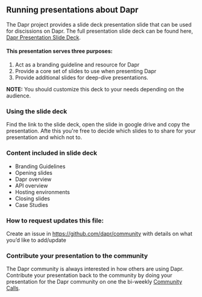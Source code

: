 ## Running presentations about Dapr
The Dapr project provides a slide deck presentation slide that can be used for discissions on Dapr. The full presentation slide deck can be found here, [Dapr Presentation Slide Deck](https://docs.google.com/presentation/d/1U8PY2j0ew10n1yXKxF9lTLTRJ6OLSscn/edit?usp=sharing&ouid=115924791314872397226&rtpof=true&sd=true).

#### This presentation serves three purposes:
1. Act as a branding guideline and resource for Dapr
2. Provide a core set of slides to use when presenting Dapr
3. Provide additional slides for deep-dive presentations. 

**NOTE:** You should customize this deck to your needs depending on the audience. 

### Using the slide deck
Find the link to the slide deck, open the slide in google drive and copy the presentation. Afte this you're free to decide which slides to to share for your presentation and which not to.  

### Content included in slide deck
- Branding Guidelines
- Opening slides
- Dapr overview
- API overview
- Hosting environments 
- Closing slides
- Case Studies

### How to request updates this file:
Create an issue in https://github.com/dapr/community with details on what you’d like to add/update

### Contribute your presentation to the community
The Dapr community is always interested in how others are using Dapr. Contribute your presentation back to the community by doing your presentation for the Dapr community on one the bi-weekly [Community Calls](https://github.com/dapr/community). 

